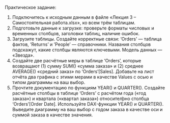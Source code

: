 Практическое задание:

1. Подключитесь к исходным данным в файле «Лекция 3 –
Самостоятельная работа.xlsx», ко всем трём таблицам.
2. Подготовьте данные к загрузке: проверьте форматы числовых и
временных столбцов, заголовки таблиц, наличие ошибок.
3. Загрузите таблицы. Создайте корректные связи: ‘Orders’ —
таблица фактов, ’Returns’ и ’People’ — справочники. Названия
столбцов подскажут, какие столбцы являются ключевыми.
Модель данных — «Звезда».
4. Создайте две расчётные меры в таблице ‘Orders’, которые
возвращают (1) сумму SUM() «сумма заказа» и (2) среднее
AVERAGE() «средний заказ» по ‘Orders’[Sales]. Добавьте на лист
отчёта два графика с этими мерами в качестве Values с осью и
типом диаграммы на ваш выбор.
5. Прочтите документацию по функциям YEAR() и QUARTER().
Создайте расчётные столбцы в таблице ‘Orders’ с расчётом
года («год заказа») и квартала («квартал заказа»)
относителþно столбца ‘Orders’[Order Date]. Используйте DAX-функции YEAR() и QUARTER(). Выведите диаграмму на ваш
выбор с годом заказа в качестве оси и суммой заказа в качестве значения.
